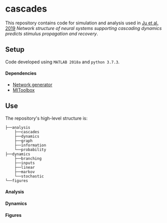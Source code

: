 # cascades

This repository contains code for simulation and analysis used in [Ju et al. 2019](https://arxiv.org/abs/1812.09361) *Network structure of neural systems supporting cascading dynamics predicts stimulus propagation and recovery*.

## Setup

Code developed using `MATLAB 2018a` and `python 3.7.3`.

#### Dependencies
* [Network generator](https://github.com/BassettLab/network-generator)
* [MIToolbox](https://github.com/Craigacp/MIToolbox)

## Use

The repository's high-level structure is:
```
├──analysis
    ├──cascades
    ├──dynamics
    ├──graph
    ├──information
    └──probability
├──dynamics
    ├──branching
    ├──inputs
    ├──linear
    ├──markov
    └──stochastic
└──figures
```

#### Analysis

#### Dynamics

#### Figures

